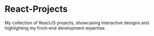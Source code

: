 # React-Projects
My collection of ReactJS projects, showcasing interactive designs and highlighting my front-end development expertise.

